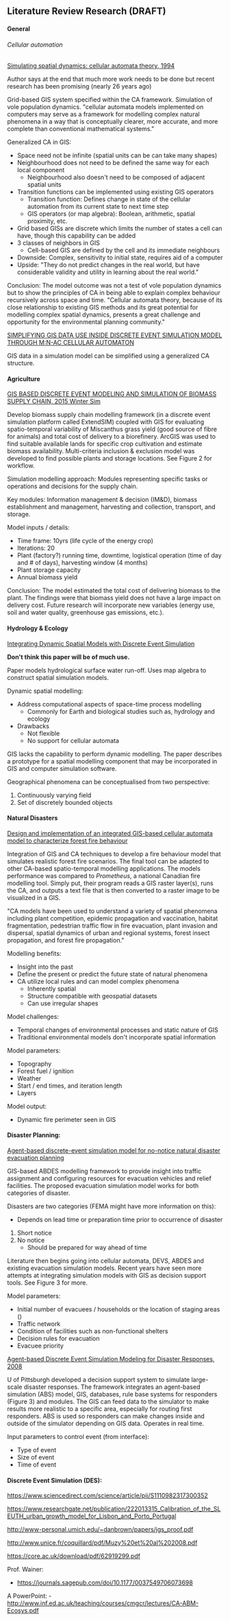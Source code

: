 ## Literature Review Research (DRAFT)

#### General

###### Cellular automation

[Simulating spatial dynamics: cellular automata theory, 1994](https://www.sciencedirect.com/science/article/abs/pii/0169204694900655)

Author says at the end that much more work needs to be done but recent research has been promising (nearly 26 years ago)

Grid-based GIS system specified within the CA framework. Simulation of vole population dynamics. "cellular automata models implemented on computers may serve as a framework for modelling complex natural phenomena
in a way that is conceptually clearer, more accurate, and more complete than conventional
mathematical systems."

Generalized CA in GIS:
- Space need not be infinite (spatial units can be can take many shapes)
- Neighbourhood does not need to be defined the same way for each local component 
  - Neighbourhood also doesn't need to be composed of adjacent spatial units 
- Transition functions can be implemented using existing GIS operators 
  - Transition function: Defines change in state of the cellular automation from its current state to next time step
  - GIS operators (or map algebra): Boolean, arithmetic, spatial proximity, etc.
- Grid based GISs are discrete which limits the number of states a cell can have, though this capability can be added
- 3 classes of neighbors in GIS
  - Cell-based GIS are defined by the cell and its immediate neighbours 
- Downside: Complex, sensitivity to initial state, requires aid of a computer
- Upside: "They do not predict changes in the real world, but have considerable validity and utility in learning about the real world."

Conclusion: The model outcome was not a test of vole population dynamics but to show the principles of CA in being able to explain complex behaviour recursively across space and time. "Cellular automata theory, because of its close
relationship to existing GIS methods and its great potential for modelling complex spatial dynamics, presents a great challenge and opportunity for the environmental planning community."

[SIMPLIFYING GIS DATA USE INSIDE DISCRETE EVENT SIMULATION MODEL THROUGH M:N-AC CELLULAR AUTOMATON](https://www.researchgate.net/publication/266402801_SIMPLIFYING_GIS_DATA_USE_INSIDE_DISCRETE_EVENT_SIMULATION_MODEL_THROUGH_MN-AC_CELLULAR_AUTOMATON)

GIS data in a simulation model can be simplified using a generalized CA structure. 

#### Agriculture 

[GIS BASED DISCRETE EVENT MODELING AND SIMULATION OF BIOMASS SUPPLY CHAIN, 2015 Winter Sim](http://simulation.su/uploads/files/default/2015-sahoo-mani.pdf)

Develop biomass supply chain modelling framework (in a discrete event simulation platform called ExtendSIM) coupled with GIS for evaluating spatio-temporal variability of Miscanthus grass yield (good source of fibre for animals) and total cost of delivery to a biorefinery. ArcGIS was used to find suitable available lands for specific crop cultivation and estimate biomass availability. Multi-criteria inclusion & exclusion model was developed to find possible plants and storage locations. See Figure 2 for workflow. 

Simulation modelling approach: Modules representing specific tasks or operations and decisions for the supply chain. 

Key modules: Information management & decision (IM&D), biomass establishment and management, harvesting and collection, transport, and storage.

Model inputs / details: 
- Time frame: 10yrs (life cycle of the energy crop)
- Iterations: 20
- Plant (factory?) running time, downtime, logistical operation (time of day and # of days), harvesting window (4 months)
- Plant storage capacity 
- Annual biomass yield

Conclusion: The model estimated the total cost of delivering biomass to the plant. The findings were that biomass yield does not have a large impact on delivery cost. Future research will incorporate new variables (energy use, soil and water quality, greenhouse gas emissions, etc.). 

#### Hydrology & Ecology

[Integrating Dynamic Spatial Models with Discrete Event Simulation](https://www.simulationaustralasia.com/files/upload/pdf/research/019-2000.pdf)

**Don't think this paper will be of much use.**

Paper models hydrological surface water run-off. Uses map algebra to construct spatial simulation models. 

Dynamic spatial modelling: 
- Address computational aspects of space-time process modelling
  - Commonly for Earth and biological studies such as, hydrology and ecology
- Drawbacks
  - Not flexible
  - No support for cellular automata 

GIS lacks the capability to perform dynamic modelling. The paper describes a prototype for a spatial modelling component that may be incorporated in GIS and computer simulation software. 

Geographical phenomena can be conceptualised from two perspective:
1. Continuously varying field
2. Set of discretely bounded objects

#### Natural Disasters 

[Design and implementation of an integrated GIS-based cellular automata model to characterize forest fire behaviour](http://www.dpi.inpe.br/gilberto/cursos/papers/Yassemi2008.pdf)

Integration of GIS and CA techniques to develop a fire behaviour model that simulates realistic forest fire scenarios. The final tool can be adapted to other CA-based spatio-temporal modelling applications. The models performance was compared to *Prometheus*, a national Canadian fire modelling tool. Simply put, their program reads a GIS raster layer(s), runs the CA, and outputs a text file that is then converted to a raster image to be visualized in a GIS. 

"CA models have been used to understand a variety of spatial phenomena including plant competition, epidemic propagation and vaccination, habitat fragmentation, pedestrian traffic flow in fire evacuation, plant invasion and dispersal, spatial dynamics of urban and regional systems, forest insect propagation, and forest fire propagation."

Modelling benefits:
- Insight into the past
- Define the present or predict the future state of natural phenomena 
- CA utilize local rules and can model complex phenomena 
  - Inherently spatial 
  - Structure compatible with geospatial datasets 
  - Can use irregular shapes

Model challenges:
- Temporal changes of environmental processes and static nature of GIS 
- Traditional environmental models don't incorporate spatial information 

Model parameters:
- Topography
- Forest fuel / ignition 
- Weather 
- Start / end times, and iteration length
- Layers

Model output:
- Dynamic fire perimeter seen in GIS



#### Disaster Planning:

[Agent-based discrete-event simulation model for no-notice natural disaster evacuation planning](https://www.sciencedirect.com/science/article/abs/pii/S0360835219300269)

GIS-based ABDES modelling framework to provide insight into traffic assignment and configuring resources for evacuation vehicles and relief facilities. The proposed evacuation simulation model works for both categories of disaster. 

Disasters are two categories (FEMA might have more information on this):
- Depends on lead time or preparation time prior to occurrence of disaster 
1. Short notice 
2. No notice 
     - Should be prepared for way ahead of time

Literature then begins going into cellular automata, DEVS, ABDES and existing evacuation simulation models. Recent years have seen more attempts at integrating simulation models with GIS as decision support tools. See Figure 3 for more. 

Model parameters: 
- Initial number of evacuees / households or the location of staging areas ()
- Traffic network
- Condition of facilities such as non-functional shelters 
- Decision rules for evacuation 
- Evacuee priority 


[Agent-based Discrete Event Simulation Modeling for Disaster Responses, 2008](http://www.cnp.pitt.edu/certificate/papers/agentpaper.pdf)

U of Pittsburgh developed a decision support system to simulate large-scale disaster responses. The framework integrates an agent-based simulation (ABS) model, GIS, databases, rule base systems for responders (Figure 3) and modules. The GIS can feed data to the simulator to make results more realistic to a specific area, especially for routing first responders. ABS is used so responders can make changes inside and outside of the simulator depending on GIS data. Operates in real time. 

Input parameters to control event (from interface): 
- Type of event
- Size of event
- Time of event 

#### Discrete Event Simulation (DES):

https://www.sciencedirect.com/science/article/pii/S1110982317300352

https://www.researchgate.net/publication/222013315_Calibration_of_the_SLEUTH_urban_growth_model_for_Lisbon_and_Porto_Portugal

http://www-personal.umich.edu/~danbrown/papers/jgs_proof.pdf

http://www.unice.fr/coquillard/pdf/Muzy%20et%20al%202008.pdf

https://core.ac.uk/download/pdf/62919299.pdf

Prof. Wainer:
- https://journals.sagepub.com/doi/10.1177/0037549706073698 

A PowerPoint:
-http://www.inf.ed.ac.uk/teaching/courses/cmgcr/lectures/CA-ABM-Ecosys.pdf

